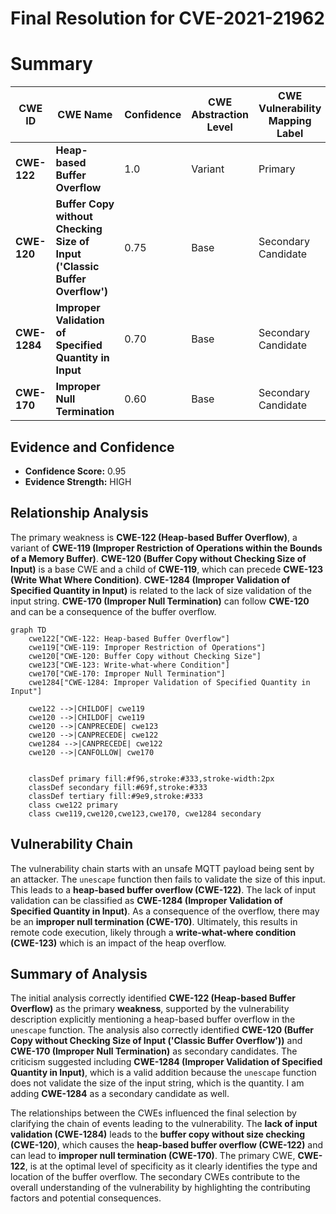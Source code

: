 # Final Resolution for CVE-2021-21962

# Summary
| CWE ID | CWE Name | Confidence | CWE Abstraction Level | CWE Vulnerability Mapping Label | CWE-Vulnerability Mapping Notes |
|---|---|---|---|---|---|
| **CWE-122** | **Heap-based Buffer Overflow** | 1.0 | Variant | Primary | Allowed |
| **CWE-120** | **Buffer Copy without Checking Size of Input ('Classic Buffer Overflow')** | 0.75 | Base | Secondary Candidate | Allowed-with-Review |
| **CWE-1284** | **Improper Validation of Specified Quantity in Input** | 0.70 | Base | Secondary Candidate | Allowed |
| **CWE-170** | **Improper Null Termination** | 0.60 | Base | Secondary Candidate | Allowed |

## Evidence and Confidence

*   **Confidence Score:** 0.95
*   **Evidence Strength:** HIGH

## Relationship Analysis
The primary weakness is **CWE-122 (Heap-based Buffer Overflow)**, a variant of **CWE-119 (Improper Restriction of Operations within the Bounds of a Memory Buffer)**. **CWE-120 (Buffer Copy without Checking Size of Input)** is a base CWE and a child of **CWE-119**, which can precede **CWE-123 (Write What Where Condition)**. **CWE-1284 (Improper Validation of Specified Quantity in Input)** is related to the lack of size validation of the input string. **CWE-170 (Improper Null Termination)** can follow **CWE-120** and can be a consequence of the buffer overflow.

```mermaid
graph TD
    cwe122["CWE-122: Heap-based Buffer Overflow"]
    cwe119["CWE-119: Improper Restriction of Operations"]
    cwe120["CWE-120: Buffer Copy without Checking Size"]
    cwe123["CWE-123: Write-what-where Condition"]
    cwe170["CWE-170: Improper Null Termination"]
    cwe1284["CWE-1284: Improper Validation of Specified Quantity in Input"]

    cwe122 -->|CHILDOF| cwe119
    cwe120 -->|CHILDOF| cwe119
    cwe120 -->|CANPRECEDE| cwe123
    cwe120 -->|CANPRECEDE| cwe122
    cwe1284 -->|CANPRECEDE| cwe122
    cwe120 -->|CANFOLLOW| cwe170
    

    classDef primary fill:#f96,stroke:#333,stroke-width:2px
    classDef secondary fill:#69f,stroke:#333
    classDef tertiary fill:#9e9,stroke:#333
    class cwe122 primary
    class cwe119,cwe120,cwe123,cwe170, cwe1284 secondary
```

## Vulnerability Chain
The vulnerability chain starts with an unsafe MQTT payload being sent by an attacker. The `unescape` function then fails to validate the size of this input. This leads to a **heap-based buffer overflow (CWE-122)**. The lack of input validation can be classified as **CWE-1284 (Improper Validation of Specified Quantity in Input)**. As a consequence of the overflow, there may be an **improper null termination (CWE-170)**. Ultimately, this results in remote code execution, likely through a **write-what-where condition (CWE-123)** which is an impact of the heap overflow.

## Summary of Analysis
The initial analysis correctly identified **CWE-122 (Heap-based Buffer Overflow)** as the primary **weakness**, supported by the vulnerability description explicitly mentioning a heap-based buffer overflow in the `unescape` function. The analysis also correctly identified **CWE-120 (Buffer Copy without Checking Size of Input ('Classic Buffer Overflow'))** and **CWE-170 (Improper Null Termination)** as secondary candidates. The criticism suggested including **CWE-1284 (Improper Validation of Specified Quantity in Input)**, which is a valid addition because the `unescape` function does not validate the size of the input string, which is the quantity. I am adding **CWE-1284** as a secondary candidate as well.

The relationships between the CWEs influenced the final selection by clarifying the chain of events leading to the vulnerability. The **lack of input validation (CWE-1284)** leads to the **buffer copy without size checking (CWE-120)**, which causes the **heap-based buffer overflow (CWE-122)** and can lead to **improper null termination (CWE-170)**. The primary CWE, **CWE-122**, is at the optimal level of specificity as it clearly identifies the type and location of the buffer overflow. The secondary CWEs contribute to the overall understanding of the vulnerability by highlighting the contributing factors and potential consequences.